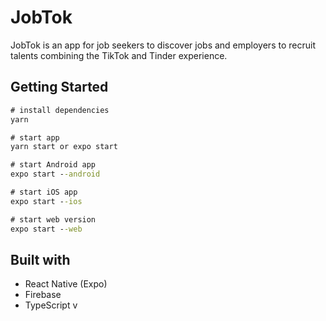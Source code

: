 # JobTok

JobTok is an app for job seekers to discover jobs and employers to recruit talents combining the TikTok and Tinder experience.

## Getting Started

```cmd
# install dependencies
yarn

# start app
yarn start or expo start

# start Android app
expo start --android

# start iOS app
expo start --ios

# start web version
expo start --web
```

## Built with

- React Native (Expo)
- Firebase
- TypeScript
v